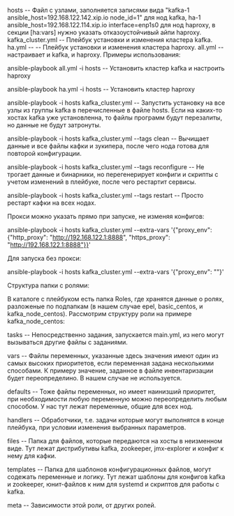 hosts -- Файл с узлами, заполняется записями вида "kafka-1 ansible_host=192.168.122.142.xip.io node_id=1" для нод kafka, ha-1 ansible_host=192.168.122.114.xip.io interface=enp1s0 для нод haproxy, в секции [ha:vars] нужно указать отказоустойчивый айпи haproxy. 
kafka_cluster.yml -- Плейбук установки и изменения кластера kafka. 
ha.yml -- -- Плейбук установки и изменения кластера haproxy.
all.yml -- настраивает и kafka, и haproxy.
Примеры использования:

ansible-playbook all.yml -i hosts -- Установить кластер kafka и настроить haproxy

ansible-playbook ha.yml -i hosts -- Установить кластер haproxy

ansible-playbook -i hosts kafka_cluster.yml -- Запустить установку на все узлы из группы kafka в перечисленные в файле hosts. Если на каких-то хостах kafka уже установленна, то файлы программ будут перезалиты, но данные не будут затронуты.

ansible-playbook -i hosts kafka_cluster.yml --tags clean -- Вычищает данные и все файлы кафки и зукипера, после чего нода готова для повторой конфигурации. 

ansible-playbook -i hosts kafka_cluster.yml --tags reconfigure -- Не трогает данные и бинарники, но перегенерирует конфиги и скрипты с учетом изменений в плейбуке, после чего рестартит сервисы.

ansible-playbook -i hosts kafka_cluster.yml --tags restart -- Просто рестарт кафки на всех нодах.

Прокси можно указать прямо при запуске, не изменяя конфигов:

ansible-playbook -i hosts kafka_cluster.yml --extra-vars '{"proxy_env": {"http_proxy": "http://192.168.122.1:8888", "https_proxy": "http://192.168.122.1:8888"}}'

Для запуска без прокси: 

ansible-playbook -i hosts  kafka_cluster.yml --extra-vars '{"proxy_env": ""}'


Структура папки с ролями:

В каталоге с плейбуком есть папка Roles, где хранятся данные о ролях, разложеные по подпапкам (в нашем случае epel, basic_centos, и kafka_node_centos). Рассмотрим структуру роли на примере kafka_node_centos:

tasks -- Непосредственно задания, запускается main.yml, из него могут вызываться другие файлы с заданиями.

vars -- Файлы переменных, указанные здесь значения имеют один из самых высоких приоритетов, если переменная задана несколькими способами. К примеру значение, заданное в файле инвентаризации будет переопределино. В нашем случае не используется.

defaults -- Тоже файлы переменных, но имеет наинизший приоритет, при необходимости любую переменную можно переопределить любым способом. У нас тут лежат переменные, общие для всех нод.

handlers -- Обработчики, т.е. задачи которые могут выполнятся в конце плейбука, при условии изменения выбранных параметров.

files -- Папка для файлов, которые передаются на хосты в неизменном виде. Тут лежат дистрибутивы kafka, zookeeper, jmx-explorer и конфиг к нему для кафки.

templates -- Папка для шаблонов конфигурационных файлов, могут содежать переменные и логику. Тут лежат шаблоны для конфигов kafka и zookeeper, юнит-файлов к ним для systemd и скриптов для работы с kafka.

meta -- Зависимости этой роли, от других ролей.

